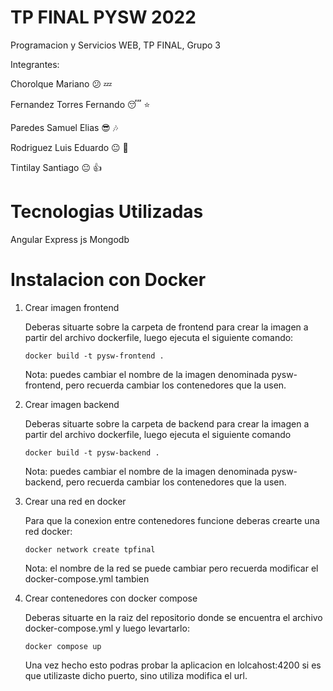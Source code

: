 # TP FINAL PYSW 2022
Programacion y Servicios WEB, TP FINAL, Grupo 3

Integrantes:

Chorolque Mariano 😕 💤

Fernandez Torres Fernando 😴 ⭐

Paredes Samuel Elias 😎 🎶

Rodriguez Luis Eduardo 😐 🌟

Tintilay Santiago 😐 👍

# Tecnologias Utilizadas
Angular
Express js
Mongodb

# Instalacion con Docker

1. Crear imagen frontend

   Deberas situarte sobre la carpeta de frontend para crear la imagen a partir del archivo dockerfile, luego ejecuta el siguiente comando:
   
   ```
   docker build -t pysw-frontend .
   ```
   Nota: puedes cambiar el nombre de la imagen denominada pysw-frontend, pero recuerda cambiar los contenedores que la usen.

2. Crear imagen backend
  
   Deberas situarte sobre la carpeta de backend para crear la imagen a partir del archivo dockerfile, luego ejecuta el siguiente comando
   
   ```
   docker build -t pysw-backend .
   ```
   Nota: puedes cambiar el nombre de la imagen denominada pysw-backend, pero recuerda cambiar los contenedores que la usen.

3. Crear una red en docker
   
   Para que la conexion entre contenedores funcione deberas crearte una red docker:
   
   ```
   docker network create tpfinal
   ```
   Nota: el nombre de la red se puede cambiar pero recuerda modificar el docker-compose.yml tambien
   
4. Crear contenedores con docker compose

   Deberas situarte en la raiz del repositorio donde se encuentra el archivo docker-compose.yml y luego levartarlo:
  
   ```
   docker compose up
   ```
   Una vez hecho esto podras probar la aplicacion en lolcahost:4200 si es que utilizaste dicho puerto, sino utiliza modifica el url.
